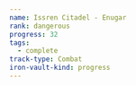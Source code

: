 ```yaml
---
name: Issren Citadel - Enugar
rank: dangerous
progress: 32
tags:
  - complete
track-type: Combat
iron-vault-kind: progress
---
```



```iron-vault-track
```

